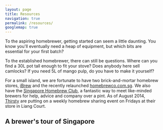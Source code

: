 ```yaml
---
layout: page
title: Resources
navigation: true
permalink: /resources/
googlemap: true
---
```


To the aspiring homebrewer, getting started can seem a little daunting. You know you'll eventually need a heap of equipment, but which bits are essential for your first batch?

To the established homebrewer, there can still be questions. Where can you find a 30L pot tall enough to fit your stove? Does anybody here sell camlocks? If you need 5L of mango pulp, do you have to make it yourself?

For a small island, we are fortunate to have two brick-and-mortar homebrew stores, [iBrew](http://www.ibrew.com.sg) and the recently relaunched [homebrewco.com.sg](http://www.homebrewco.com.sg/). We also have the [Singapore Homebrew Club](http://www.meetup.com/Singapore-Homebrew/messages/boards/), a fantastic way to meet like-minded brewers for help, advice and company over a pint. As of August 2014, [Thirsty](http://www.thirsty.com.sg/) are putting on a weekly homebrew sharing event on Fridays at their store in Liang Court.


A brewer's tour of Singapore
----------------------------

<div id="beer_map"></div>

<script>

  var homebrew_pois = [
    {
      name: "iBrew",
      coords: [1.313558, 103.771031],
      desc: "Raymond's homebrew store, closed on Monday and Tuesday.",
      address: "354 Clementi Avenue 2"
    },
    {
      name: "The Homebrew Co-op",
      coords: [1.2956678,103.8392231],
      desc: "The Homebrew Co-op, Neo's homebrew store.",
      address: "297A River Valley Road"
    },
    {
      name: "Lau Choy Seng",
      coords: [1.282594, 103.844488],
      desc: "Kitchen hardware store in Chinatown.",
      address: "23 Temple Street"
    },
    {
      name: "Sia Huat",
      coords: [1.282440, 103.844852],
      desc: "Catering supplies and kitchen hardware store in Chinatown.",
      address: "11 Temple Street"
    },
    {
      name: "5M",
      coords: [1.282695, 103.844388],
      desc: "Large glass bottles suitable for use as primary and secondary fermenters. There's another branch (called 5B) on Joo Chiat Rd.",
      address: "25 Trengganu St"
    },
    {
      name: "5B",
      coords: [1.3152486, 103.8981759],
      desc: "Large glass bottles suitable for use as primary and secondary fermenters. There's another branch (called 5M) on Temple St.",
      address: "46 Joo Chiat Rd"
    },
    {
      name: "Bottle shop",
      coords: [1.287428, 103.841892],
      desc: "Huge selection of bottles and lab glassware, including growlers.",
      address: "51 Chin Swee Rd, #02-107"
    },
    {
      name: "Smith Street Taps",
      coords: [1.282413, 103.843633],
      desc: "Draft beer in a hawker center! While strictly speaking this has nothing to do with homebrew, it's a favourite hangout for the local homebrew crowd. Closed on Mondays.",
      address: "Blk 335 Smith Street Chinatown Complex #02-062"
    },
    {
      name: "Thirsty",
      coords: [1.291289, 103.844604],
      desc: "Big selection of imported craft beers, and a new homebrew tasting night every Friday.",
      address: "177 River Valley Road #02-34, Liang Court"
    },
    {
      name: "Phoon Huat",
      coords: [1.307172, 103.789633],
      desc: "Massive baking supply chain, this is their newest outlet. Useful for all sorts, incuding jerry cans of fruit puree.",
      address: "Above Buona Vista MRT (stairs around the side)."
    },
    {
      name: "Bioplast Engineering",
      coords: [1.317964, 103.861413],
      desc: "Useful place to get CO2 cylinders refilled on the spot.",
      address: "Blk 22 Boon Keng Road, #01-23"
    }
  ];

  function initialize() {
    var map_canvas = document.getElementById('beer_map');
    
    var map_options = {
      center: new google.maps.LatLng(1.306114, 103.844735),
      zoom: 13,
      mapTypeId: google.maps.MapTypeId.ROADMAP
    }
    
    var map = new google.maps.Map(map_canvas, map_options);
    
    var marker = [];
    var infowindow = [];
    for (var i = 0; i < homebrew_pois.length; i++) {
      var poi = homebrew_pois[i];
      var latLng = new google.maps.LatLng(poi.coords[0], poi.coords[1]);
      marker[i] = new google.maps.Marker({
        position: latLng,
        title: poi.name,
        map: map,
      });
      infowindow[i] = new google.maps.InfoWindow({
        content: '<h2>'+poi.name+'</h2><p class="address">'+poi.address+'</p><p>'+poi.desc+'</p>'
      });
      google.maps.event.addListener(marker[i], 'click', function(ii) {
        return function() {
          infowindow[ii].open(map,marker[ii]);
        }
        }(i));
    }
  }
  
  google.maps.event.addDomListener(window, 'load', initialize);
</script>


